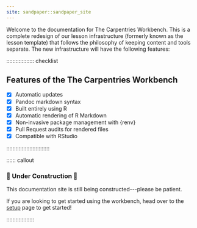 ```yaml
---
site: sandpaper::sandpaper_site
---
```



Welcome to the documentation for The Carpentries Workbench. This is a
complete redesign of our lesson infrastructure (formerly known as the lesson template) 
that follows the philosophy of keeping content and tools separate. 
The new infrastructure will have the following features:

:::::::::::::::::: checklist

## Features of the The Carpentries Workbench

- [x] Automatic updates
- [x] Pandoc markdown syntax
- [x] Built entirely using R
- [x] Automatic rendering of R Markdown
- [x] Non-invasive package management with {renv}
- [x] Pull Request audits for rendered files
- [x] Compatible with RStudio

::::::::::::::::::::::::::::


:::::: callout

### :construction: Under Construction :construction:

This documentation site is still being constructed---please be patient.

If you are looking to get started using the workbench, head over to the 
[setup](learners/setup.md) page to get started!

::::::::::::::::::
